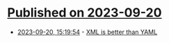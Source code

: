 # [Published on 2023-09-20](index.md)

* [2023-09-20, 15:19:54](https://lobste.rs/s/fue8mw/xml_is_better_than_yaml) - [XML is better than YAML](https://changelog.com/posts/xml-better-than-yaml)
